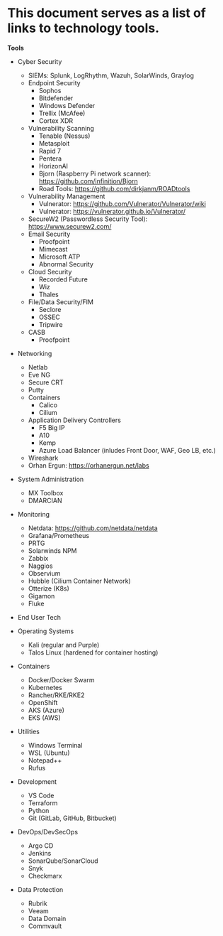 # This document serves as a list of links to technology tools. #


**Tools**

* Cyber Security
    * SIEMs: Splunk, LogRhythm, Wazuh, SolarWinds, Graylog
    * Endpoint Security
        * Sophos
        * Bitdefender
        * Windows Defender
        * Trellix (McAfee)
        * Cortex XDR
    * Vulnerability Scanning
        * Tenable (Nessus)
        * Metasploit
        * Rapid 7
        * Pentera
        * HorizonAI
        * Bjorn (Raspberry Pi network scanner): https://github.com/infinition/Bjorn
        * Road Tools: https://github.com/dirkjanm/ROADtools
    * Vulnerability Management 
        * Vulnerator: https://github.com/Vulnerator/Vulnerator/wiki
        * Vulnerator: https://vulnerator.github.io/Vulnerator/
    * SecureW2 (Passwordless Security Tool): https://www.securew2.com/
    * Email Security
        * Proofpoint
        * Mimecast
        * Microsoft ATP
        * Abnormal Security
    * Cloud Security
        * Recorded Future
        * Wiz
        * Thales
    * File/Data Security/FIM
        * Seclore
        * OSSEC
        * Tripwire
    * CASB
        * Proofpoint



* Networking
    * Netlab
    * Eve NG
    * Secure CRT
    * Putty
    * Containers
        * Calico
        * Cilium
    * Application Delivery Controllers
        * F5 Big IP
        * A10
        * Kemp
        * Azure Load Balancer (inludes Front Door, WAF, Geo LB, etc.)
    * Wireshark
    * Orhan Ergun: https://orhanergun.net/labs


* System Administration
    * MX Toolbox
    * DMARCIAN


* Monitoring
    * Netdata: https://github.com/netdata/netdata
    * Grafana/Prometheus
    * PRTG
    * Solarwinds NPM
    * Zabbix
    * Naggios
    * Observium
    * Hubble (Cilium Container Network)
    * Otterize (K8s)
    * Gigamon
    * Fluke


* End User Tech


* Operating Systems
    * Kali (regular and Purple)
    * Talos Linux (hardened for container hosting)


* Containers
    * Docker/Docker Swarm
    * Kubernetes
    * Rancher/RKE/RKE2
    * OpenShift
    * AKS (Azure)
    * EKS (AWS)


* Utilities
    * Windows Terminal
    * WSL (Ubuntu)
    * Notepad++
    * Rufus


* Development
    * VS Code
    * Terraform
    * Python
    * Git (GitLab, GitHub, Bitbucket)

* DevOps/DevSecOps
    * Argo CD
    * Jenkins
    * SonarQube/SonarCloud
    * Snyk
    * Checkmarx


* Data Protection
    * Rubrik
    * Veeam
    * Data Domain
    * Commvault
